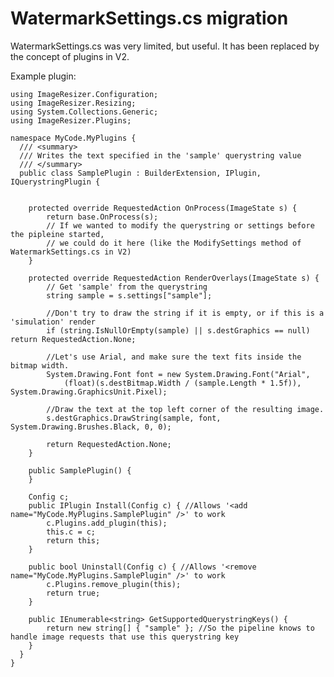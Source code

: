 
# WatermarkSettings.cs migration

WatermarkSettings.cs was very limited, but useful. It has been replaced by the concept of plugins in V2.

Example plugin:

	using ImageResizer.Configuration;
	using ImageResizer.Resizing;
	using System.Collections.Generic;
	using ImageResizer.Plugins;

	namespace MyCode.MyPlugins {
	  /// <summary>
	  /// Writes the text specified in the 'sample' querystring value
	  /// </summary>
	  public class SamplePlugin : BuilderExtension, IPlugin, IQuerystringPlugin {

    
	    protected override RequestedAction OnProcess(ImageState s) {
	        return base.OnProcess(s);
	        // If we wanted to modify the querystring or settings before the pipleine started, 
	        // we could do it here (like the ModifySettings method of WatermarkSettings.cs in V2)
	    }

	    protected override RequestedAction RenderOverlays(ImageState s) {
	        // Get 'sample' from the querystring
	        string sample = s.settings["sample"]; 

	        //Don't try to draw the string if it is empty, or if this is a 'simulation' render
	        if (string.IsNullOrEmpty(sample) || s.destGraphics == null) return RequestedAction.None;

	        //Let's use Arial, and make sure the text fits inside the bitmap width.
	        System.Drawing.Font font = new System.Drawing.Font("Arial", 
	            (float)(s.destBitmap.Width / (sample.Length * 1.5f)), System.Drawing.GraphicsUnit.Pixel);

	        //Draw the text at the top left corner of the resulting image.
	        s.destGraphics.DrawString(sample, font, System.Drawing.Brushes.Black, 0, 0);

	        return RequestedAction.None;
	    }

	    public SamplePlugin() { 
	    }

	    Config c;
	    public IPlugin Install(Config c) { //Allows '<add name="MyCode.MyPlugins.SamplePlugin" />' to work
	        c.Plugins.add_plugin(this);
	        this.c = c;
	        return this;
	    }

	    public bool Uninstall(Config c) { //Allows '<remove name="MyCode.MyPlugins.SamplePlugin" />' to work
	        c.Plugins.remove_plugin(this);
	        return true;
	    }

	    public IEnumerable<string> GetSupportedQuerystringKeys() {
	        return new string[] { "sample" }; //So the pipeline knows to handle image requests that use this querystring key
	    }
	  }
	}
